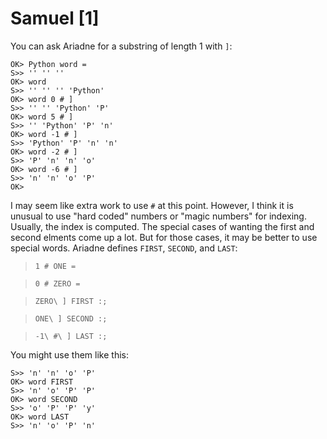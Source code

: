 # Samuel [1]

You can ask Ariadne for a substring of length 1 with `]`:

    OK> Python word =
    S>> '' '' ''
    OK> word
    S>> '' '' '' 'Python'
    OK> word 0 # ]
    S>> '' '' 'Python' 'P'
    OK> word 5 # ]
    S>> '' 'Python' 'P' 'n'
    OK> word -1 # ]
    S>> 'Python' 'P' 'n' 'n'
    OK> word -2 # ]
    S>> 'P' 'n' 'n' 'o'
    OK> word -6 # ]
    S>> 'n' 'n' 'o' 'P'
    OK>
    
I may seem like extra work to use `#` at this point.
However, I think it is unusual to use "hard coded" numbers or "magic numbers" for indexing.
Usually, the index is computed.
The special cases of wanting the first and second elments come up a lot.
But for those cases, it may be better to use special words.
Ariadne defines `FIRST`, `SECOND`, and `LAST`:

> `1 # ONE =`

> `0 # ZERO =`

> `ZERO\ ] FIRST :;`

> `ONE\ ] SECOND :;`

> `-1\ #\ ] LAST :;`
    
You might use them like this:
    
    S>> 'n' 'n' 'o' 'P'
    OK> word FIRST
    S>> 'n' 'o' 'P' 'P'
    OK> word SECOND
    S>> 'o' 'P' 'P' 'y'
    OK> word LAST
    S>> 'n' 'o' 'P' 'n'
    
